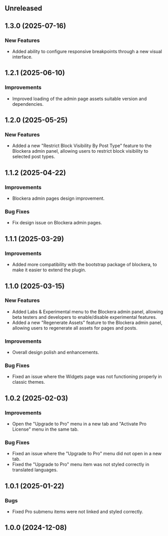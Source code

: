 ## Unreleased

## 1.3.0 (2025-07-16)

### New Features
- Added ability to configure responsive breakpoints through a new visual interface.

## 1.2.1 (2025-06-10)

### Improvements
- Improved loading of the admin page assets suitable version and dependencies.

## 1.2.0 (2025-05-25)

### New Features
- Added a new "Restrict Block Visibility By Post Type" feature to the Blockera admin panel, allowing users to restrict block visibility to selected post types.

## 1.1.2 (2025-04-22)

### Improvements
- Blockera admin pages design improvement.


### Bug Fixes
- Fix design issue on Blockera admin pages.


## 1.1.1 (2025-03-29)

### Improvements
- Added more compatibility with the bootstrap package of blockera, to make it easier to extend the plugin.

## 1.1.0 (2025-03-15)

### New Features
- Added Labs & Experimental menu to the Blockera admin panel, allowing beta testers and developers to enable/disable experimental features.
- Added a new "Regenerate Assets" feature to the Blockera admin panel, allowing users to regenerate all assets for pages and posts.

### Improvements
- Overall design polish and enhancements.

### Bug Fixes
- Fixed an issue where the Widgets page was not functioning properly in classic themes.

## 1.0.2 (2025-02-03)

### Improvements
- Open the "Upgrade to Pro" menu in a new tab and "Activate Pro License" menu in the same tab.

### Bug Fixes  
- Fixed an issue where the "Upgrade to Pro" menu did not open in a new tab.
- Fixed the "Upgrade to Pro" menu item was not styled correctly in translated languages.


## 1.0.1 (2025-01-22)

### Bugs

- Fixed Pro submenu items were not linked and styled correctly.

## 1.0.0 (2024-12-08)

